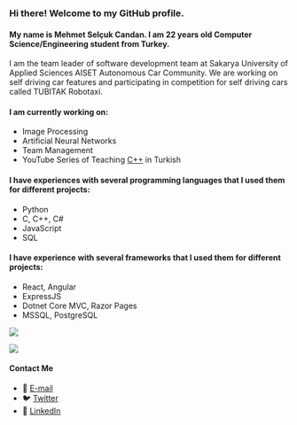 ### Hi there! Welcome to my GitHub profile.

#### My name is Mehmet Selçuk Candan. I am 22 years old Computer Science/Engineering student from Turkey.
I am the team leader of software development team at Sakarya University of Applied Sciences AISET Autonomous Car Community.
We are working on self driving car features and participating in competition for self driving cars called TUBITAK Robotaxi.

#### I am currently working on:
- Image Processing
- Artificial Neural Networks
- Team Management
- YouTube Series of Teaching [C++](https://www.youtube.com/playlist?list=PLz6SDisuWfGMvObutG8YyivJ4AES2WA4i) in Turkish

#### I have experiences with several programming languages that I used them for different projects:
- Python
- C, C++, C#
- JavaScript
- SQL

#### I have experience with several frameworks that I used them for different projects:
- React, Angular
- ExpressJS
- Dotnet Core MVC, Razor Pages
- MSSQL, PostgreSQL

![](https://github-readme-stats.vercel.app/api?username=mscandan&include_all_commits=true&show_icons=true&theme=radical&count_private=true)

![](https://github-readme-stats.vercel.app/api/top-langs/?username=mscandan&layout=compact&theme=radical&count_private=true)

#### Contact Me
- 📨 [E-mail](mailto:mehmetselcukcandan@icloud.com)
- 🐦 [Twitter](https://twitter.com/mscandandev)
- 👜 [LinkedIn](https://www.linkedin.com/in/mehmetselcukcandan)
